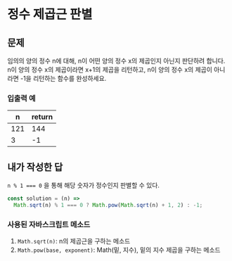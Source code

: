 # 정수 제곱근 판별

## 문제

임의의 양의 정수 n에 대해, n이 어떤 양의 정수 x의 제곱인지 아닌지 판단하려 합니다.
n이 양의 정수 x의 제곱이라면 x+1의 제곱을 리턴하고, n이 양의 정수 x의 제곱이 아니라면 -1을 리턴하는 함수를 완성하세요.

### 입출력 예

| n   | return |
| --- | ------ |
| 121 | 144    |
| 3   | -1     |

## 내가 작성한 답

`n % 1 === 0` 을 통해 해당 숫자가 정수인지 판별할 수 있다.

```js
const solution = (n) =>
  Math.sqrt(n) % 1 === 0 ? Math.pow(Math.sqrt(n) + 1, 2) : -1;
```

### 사용된 자바스크립트 메소드

1. `Math.sqrt(n)`: n의 제곱근을 구하는 메소드
2. `Math.pow(base, exponent)`: Math(밑, 지수), 밑의 지수 제곱을 구하는 메소드

